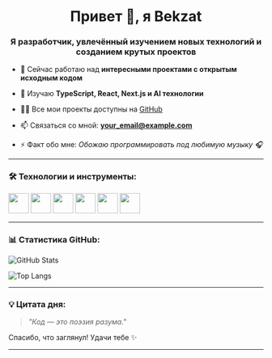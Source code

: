 <h1 align="center">Привет 👋, я Bekzat</h1>
<h3 align="center">Я разработчик, увлечённый изучением новых технологий и созданием крутых проектов</h3>

- 🔭 Сейчас работаю над **интересными проектами с открытым исходным кодом**

- 🌱 Изучаю **TypeScript, React, Next.js и AI технологии**

- 👨‍💻 Все мои проекты доступны на [GitHub](https://github.com/anonymous00009101)

- 📫 Связаться со мной: **your_email@example.com**

- ⚡ Факт обо мне: *Обожаю программировать под любимую музыку 🎧*

---

### 🛠️ Технологии и инструменты:
<p align="left">
  <img src="https://cdn.jsdelivr.net/gh/devicons/devicon/icons/javascript/javascript-original.svg" width="40" height="40"/>
  <img src="https://cdn.jsdelivr.net/gh/devicons/devicon/icons/typescript/typescript-original.svg" width="40" height="40"/>
  <img src="https://cdn.jsdelivr.net/gh/devicons/devicon/icons/react/react-original.svg" width="40" height="40"/>
  <img src="https://cdn.jsdelivr.net/gh/devicons/devicon/icons/nextjs/nextjs-original-wordmark.svg" width="40" height="40"/>
  <img src="https://cdn.jsdelivr.net/gh/devicons/devicon/icons/nodejs/nodejs-original.svg" width="40" height="40"/>
  <img src="https://cdn.jsdelivr.net/gh/devicons/devicon/icons/python/python-original.svg" width="40" height="40"/>
</p>

---

### 📊 Статистика GitHub:
![GitHub Stats](https://github-readme-stats.vercel.app/api?username=anonymous00009101&show_icons=true&theme=radical)

![Top Langs](https://github-readme-stats.vercel.app/api/top-langs/?username=anonymous00009101&layout=compact&theme=radical)

---

### 💡 Цитата дня:
> *"Код — это поэзия разума."*

Спасибо, что заглянул! Удачи тебе ✨

---
